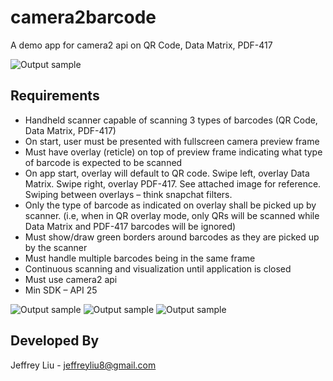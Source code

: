 # camera2barcode
A demo app for camera2 api on QR Code, Data Matrix, PDF-417

![Output sample](https://github.com/jeffreyliu8/camera2barcode/blob/master/app/src/main/res/mipmap-xxxhdpi/ic_launcher_round.png)

Requirements
--------------
* Handheld scanner capable of scanning 3 types of barcodes (QR Code, Data Matrix, PDF-417)
* On start, user must be presented with fullscreen camera preview frame
* Must have overlay (reticle) on top of preview frame indicating what type of barcode is expected to be scanned
* On app start, overlay will default to QR code. Swipe left, overlay Data Matrix. Swipe right, overlay PDF-417. See attached image for reference. Swiping between overlays – think snapchat filters.
* Only the type of barcode as indicated on overlay shall be picked up by scanner. (i.e, when in QR overlay mode, only QRs will be scanned while Data Matrix and PDF-417 barcodes will be ignored)
* Must show/draw green borders around barcodes as they are picked up by the scanner
* Must handle multiple barcodes being in the same frame
* Continuous scanning and visualization until application is closed
* Must use camera2 api
* Min SDK – API 25


![Output sample](https://github.com/jeffreyliu8/camera2barcode/blob/master/qr.jpg)
![Output sample](https://github.com/jeffreyliu8/camera2barcode/blob/master/data_matrix.jpg)
![Output sample](https://github.com/jeffreyliu8/camera2barcode/blob/master/pdf.jpg)

Developed By
-------
Jeffrey Liu - <jeffreyliu8@gmail.com>
